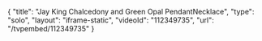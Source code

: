 {
    "title": "Jay King Chalcedony and Green Opal PendantNecklace",
    "type": "solo",
    "layout": "iframe-static",
    "videoId": "112349735",
    "url": "\/tvpembed\/112349735"
}